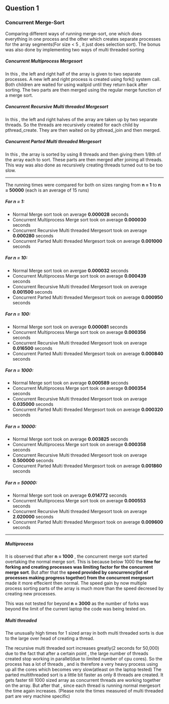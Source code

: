 
## Question 1
### Concurrent Merge-Sort
Comparing different ways of running merge-sort, one which does everything in one process and the other which creates separate processes for the array segments(For size < 5 , it just does selection sort). The bonus was also done by implementing two ways of multi threaded sorting

##### Concurrent Multiprocess Mergesort
In this , the left and right half of the array is given to two separate processes. A new left and right process is created using fork() system call. Both children are waited for using waitpid until they return back after sorting. The two parts are then merged using the regular merge function of a merge sort.

##### Concurrent Recursive Multi threaded Mergesort
In this , the left and right halves of the array are taken up by two separate threads. So the threads are recursively created for each child by pthread_create. They are then waited on by pthread_join and then merged.

##### Concurrent Parted Multi threaded Mergesort
In this , the array is sorted by using 8 threads and then giving them 1/8th of the array each to sort. These parts are then merged after joining all threads. This way was also done as recursively creating threads turned out to be too slow.

---

The running times were compared for both on sizes ranging from **n = 1** to **n = 50000** (each is an average of 15 runs)

##### For n = 1:
- Normal Merge sort took on average **0.000028** seconds
- Concurrent Multiprocess Merge sort took on average **0.000030** seconds
- Concurrent Recursive Multi threaded Mergesort took on average **0.000280** seconds
- Concurrent Parted Multi threaded Mergesort took on average **0.001000** seconds

##### For n = 10:
- Normal Merge sort took on avergae **0.000032** seconds
- Concurrent Multiprocess Merge sort took on average **0.000439** seconds
-  Concurrent Recursive Multi threaded Mergesort took on average **0.001500** seconds
- Concurrent Parted Multi threaded Mergesort took on average **0.000950** seconds

##### For n = 100:
- Normal Merge sort took on average **0.000081** seconds
- Concurrent Multiprocess Merge sort took on average **0.000356** seconds
-  Concurrent Recursive Multi threaded Mergesort took on average **0.016500** seconds
- Concurrent Parted Multi threaded Mergesort took on average **0.000840** seconds



##### For n = 1000:
- Normal Merge sort took on average **0.000589** seconds
- Concurrent Multiprocess Merge sort took on average **0.000354** seconds
- Concurrent Recursive Multi threaded Mergesort took on average **0.035000** seconds
- Concurrent Parted Multi threaded Mergesort took on average **0.000320** seconds



##### For n = 10000:
- Normal Merge sort took on average **0.003825** seconds
- Concurrent Multiprocess Merge sort took on average **0.000358** seconds
-  Concurrent Recursive Multi threaded Mergesort took on average **0.500000** seconds
- Concurrent Parted Multi threaded Mergesort took on average **0.001860** seconds



##### For n = 50000:
- Normal Merge sort took on average **0.014772** seconds
- Concurrent Multiprocess Merge sort took on average **0.000553** seconds
- Concurrent Recursive Multi threaded Mergesort took on average **2.020000** seconds
- Concurrent Parted Multi threaded Mergesort took on average **0.009600** seconds


---
##### Multiprocess
It is observed that after **n = 1000** , the concurrent merge sort started overtaking the normal merge sort.
 This is because below 1000 the **time for forking and creating processes was limiting factor for the concurrent merge sort**. But after that the **speed provided by concurrency(lot of processes making progress together) from the concurrent mergesort** made it more effecient then normal. 
 The speed gain by now multiple process sorting parts of the array is much more than the speed decresed by creating new processes. 

This was not tested for beyond **n = 3000** as the number of forks was beyond the limit of the current laptop the code was being tested on.

##### Multi threaded
The unusually high times for 1 sized array in both multi threaded sorts is due to the large over head of creating a thread. 

The recursive multi threaded sort increases greatly(2 seconds for 50,000) due to the fact that after a certain point , the large number of threads created stop working in parallel(due to limited number of cpu cores). So the process has a lot of threads , and is therefore a very heavy process using up all the cores which becomes very slow(atleast on the laptop tested)
The parted multithreaded sort is a little bit faster as only 8 threads are created.
It gets faster till 1000 sized array as concurrent threads are working together on the array. But after that , since each thread is running normal mergesort the time again increases. 
(Please note the times measured of multi threaded part are very machine specific)
